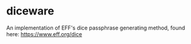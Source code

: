 # diceware

An implementation of EFF's dice passphrase generating method, found here: https://www.eff.org/dice

